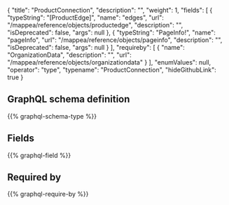 {
  "title": "ProductConnection",
  "description": "",
  "weight": 1,
  "fields": [
    {
      "typeString": "[ProductEdge]",
      "name": "edges",
      "url": "/mappea/reference/objects/productedge",
      "description": "",
      "isDeprecated": false,
      "args": null
    },
    {
      "typeString": "PageInfo!",
      "name": "pageInfo",
      "url": "/mappea/reference/objects/pageinfo",
      "description": "",
      "isDeprecated": false,
      "args": null
    }
  ],
  "requireby": [
    {
      "name": "OrganizationData",
      "description": "",
      "url": "/mappea/reference/objects/organizationdata"
    }
  ],
  "enumValues": null,
  "operator": "type",
  "typename": "ProductConnection",
  "hideGithubLink": true
}
## GraphQL schema definition

{{% graphql-schema-type %}}

## Fields

{{% graphql-field %}}

## Required by

{{% graphql-require-by %}}
